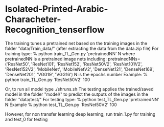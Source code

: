 # Isolated-Printed-Arabic-Characheter-Recognition_tenserflow
The training tunes a pretrained net based on the training images in the folder "data/Train_data/" (after extracting the data from the data.zip file) 
For training type:
% python train_TL_Gen.py 'pretrainedNN' N
where pretrainedNN is a pretrained image nets including: pretrainedNNs=('ResNet50', 'ResNet101', 'ResNet152', 'ResNet50V2', 'ResNet101V2', 'ResNet152V2', 'MobileNet', 'MobileNetV2', 'DenseNet121', 'DenseNet169', 'DenseNet201', 'VGG19', 'VGG16')
 N is the epochs number
Example:
% python train_TL_Gen.py 'ResNet50V2' 100 
 
Or, to run all model type ./shruns.sh 
The testing applies the trained/saved model in the folder "model/" to predict the outputs of the images in the folder "data/test/" 
For testing type:
% python test_TL_Gen.py 'pretrainedNN' N
Example
% python test_TL_Gen.py 'ResNet50V2' 100 

However, for non transfer learning deep learning, run train_1.py for training and test_0 for testing
